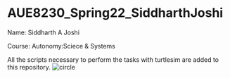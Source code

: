 # AUE8230_Spring22_SiddharthJoshi

Name: Siddharth A Joshi 

Course: Autonomy:Sciece & Systems

All the scripts necessary to perform the tasks with turtlesim are added to this repository.
![circle](https://user-images.githubusercontent.com/99475043/153582968-90f50cba-67e7-4cf1-9a9a-150f1b9fbe7b.png)
